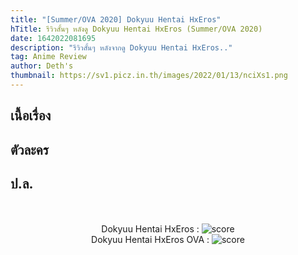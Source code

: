 ```yaml
---
title: "[Summer/OVA 2020] Dokyuu Hentai HxEros"
hTitle: รีวิวสั้นๆ หลังดู Dokyuu Hentai HxEros (Summer/OVA 2020)
date: 1642022081695
description: "รีวิวสั้นๆ หลังจากดู Dokyuu Hentai HxEros.."
tag: Anime Review
author: Deth's
thumbnail: https://sv1.picz.in.th/images/2022/01/13/nciXs1.png
---
```


## เนื้อเรื่อง

## ตัวละคร

## ป.ล.

<br />
<br />
<center>
Dokyuu Hentai HxEros : <img src="https://img.shields.io/badge/Score-7%2F10-coral?style=for-the-badge" alt="score"><br />
Dokyuu Hentai HxEros OVA : <img src="https://img.shields.io/badge/Score-5%2F10-coral?style=for-the-badge" alt="score">
</center>